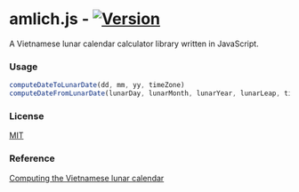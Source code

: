 # amlich.js - [![Version](https://img.shields.io/npm/v/amlich.js.svg)](https://npmjs.org/package/amlich.js)

A Vietnamese lunar calendar calculator library written in JavaScript.

### Usage

```js
computeDateToLunarDate(dd, mm, yy, timeZone) 
computeDateFromLunarDate(lunarDay, lunarMonth, lunarYear, lunarLeap, timeZone)
```

### License

[MIT](LICENSE)

### Reference

[Computing the Vietnamese lunar calendar](https://www.informatik.uni-leipzig.de/~duc/amlich/calrules_en.html)
